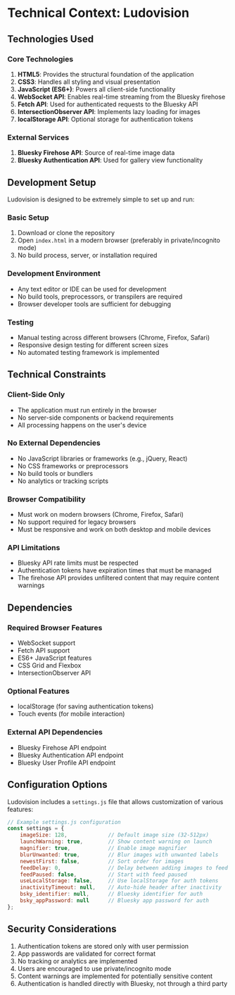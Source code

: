 # Technical Context: Ludovision

## Technologies Used

### Core Technologies
1. **HTML5**: Provides the structural foundation of the application
2. **CSS3**: Handles all styling and visual presentation
3. **JavaScript (ES6+)**: Powers all client-side functionality
4. **WebSocket API**: Enables real-time streaming from the Bluesky firehose
5. **Fetch API**: Used for authenticated requests to the Bluesky API
6. **IntersectionObserver API**: Implements lazy loading for images
7. **localStorage API**: Optional storage for authentication tokens

### External Services
1. **Bluesky Firehose API**: Source of real-time image data
2. **Bluesky Authentication API**: Used for gallery view functionality

## Development Setup
Ludovision is designed to be extremely simple to set up and run:

### Basic Setup
1. Download or clone the repository
2. Open `index.html` in a modern browser (preferably in private/incognito mode)
3. No build process, server, or installation required

### Development Environment
- Any text editor or IDE can be used for development
- No build tools, preprocessors, or transpilers are required
- Browser developer tools are sufficient for debugging

### Testing
- Manual testing across different browsers (Chrome, Firefox, Safari)
- Responsive design testing for different screen sizes
- No automated testing framework is implemented

## Technical Constraints

### Client-Side Only
- The application must run entirely in the browser
- No server-side components or backend requirements
- All processing happens on the user's device

### No External Dependencies
- No JavaScript libraries or frameworks (e.g., jQuery, React)
- No CSS frameworks or preprocessors
- No build tools or bundlers
- No analytics or tracking scripts

### Browser Compatibility
- Must work on modern browsers (Chrome, Firefox, Safari)
- No support required for legacy browsers
- Must be responsive and work on both desktop and mobile devices

### API Limitations
- Bluesky API rate limits must be respected
- Authentication tokens have expiration times that must be managed
- The firehose API provides unfiltered content that may require content warnings

## Dependencies

### Required Browser Features
- WebSocket support
- Fetch API support
- ES6+ JavaScript features
- CSS Grid and Flexbox
- IntersectionObserver API

### Optional Features
- localStorage (for saving authentication tokens)
- Touch events (for mobile interaction)

### External API Dependencies
- Bluesky Firehose API endpoint
- Bluesky Authentication API endpoint
- Bluesky User Profile API endpoint

## Configuration Options
Ludovision includes a `settings.js` file that allows customization of various features:

```javascript
// Example settings.js configuration
const settings = {
    imageSize: 128,             // Default image size (32-512px)
    launchWarning: true,        // Show content warning on launch
    magnifier: true,            // Enable image magnifier
    blurUnwanted: true,         // Blur images with unwanted labels
    newestFirst: false,         // Sort order for images
    feedDelay: 0,               // Delay between adding images to feed
    feedPaused: false,          // Start with feed paused
    useLocalStorage: false,     // Use localStorage for auth tokens
    inactivityTimeout: null,    // Auto-hide header after inactivity
    bsky_identifier: null,      // Bluesky identifier for auth
    bsky_appPassword: null      // Bluesky app password for auth
};
```

## Security Considerations
1. Authentication tokens are stored only with user permission
2. App passwords are validated for correct format
3. No tracking or analytics are implemented
4. Users are encouraged to use private/incognito mode
5. Content warnings are implemented for potentially sensitive content
6. Authentication is handled directly with Bluesky, not through a third party
